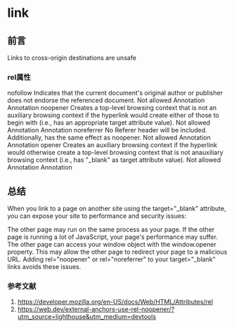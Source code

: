 # link

## 前言

Links to cross-origin destinations are unsafe

### rel属性

nofollow Indicates that the current document's original author or publisher does not endorse the referenced document. Not allowed Annotation Annotation
noopener Creates a top-level browsing context that is not an auxiliary browsing context if the hyperlink would create either of those to begin with (i.e., has an appropriate target attribute value). Not allowed Annotation Annotation
noreferrer No Referer header will be included. Additionally, has the same effect as noopener. Not allowed Annotation Annotation
opener Creates an auxiliary browsing context if the hyperlink would otherwise create a top-level browsing context that is not anauxiliary browsing context (i.e., has "_blank" as target attribute value). Not allowed Annotation Annotation

## 总结

When you link to a page on another site using the target="_blank" attribute, you can expose your site to performance and security issues:

The other page may run on the same process as your page. If the other page is running a lot of JavaScript, your page's performance may suffer.
The other page can access your window object with the window.opener property. This may allow the other page to redirect your page to a malicious URL.
Adding rel="noopener" or rel="noreferrer" to your target="_blank" links avoids these issues.

### 参考文献

1. <https://developer.mozilla.org/en-US/docs/Web/HTML/Attributes/rel>
2. <https://web.dev/external-anchors-use-rel-noopener/?utm_source=lighthouse&utm_medium=devtools>
